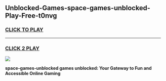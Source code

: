 
## Unblocked-Games-space-games-unblocked-Play-Free-t0nvg
<h3>
<a href="https://premium76.site?title=space-games-unblocked&ref=21A">CLICK TO PLAY</a></h3>
<hr>

<h3>
<a href="https://premium76.site?title=space-games-unblocked&ref=21A">CLICK 2 PLAY</a>
  
</h3>

<a href="https://premium76.site?title=space-games-unblocked&ref=21A"><img src="https://clearcache.store/games.png"></a>


**space-games-unblocked games unblocked: Your Gateway to Fun and Accessible Online Gaming**
